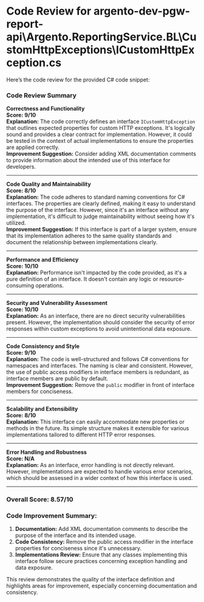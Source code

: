# Code Review for argento-dev-pgw-report-api\Argento.ReportingService.BL\CustomHttpExceptions\ICustomHttpException.cs

Here’s the code review for the provided C# code snippet:

### Code Review Summary

**Correctness and Functionality**  
**Score: 9/10**  
**Explanation:** The code correctly defines an interface `ICustomHttpException` that outlines expected properties for custom HTTP exceptions. It's logically sound and provides a clear contract for implementation. However, it could be tested in the context of actual implementations to ensure the properties are applied correctly.  
**Improvement Suggestion:** Consider adding XML documentation comments to provide information about the intended use of this interface for developers.

---

**Code Quality and Maintainability**  
**Score: 8/10**  
**Explanation:** The code adheres to standard naming conventions for C# interfaces. The properties are clearly defined, making it easy to understand the purpose of the interface. However, since it's an interface without any implementation, it's difficult to judge maintainability without seeing how it's utilized.  
**Improvement Suggestion:** If this interface is part of a larger system, ensure that its implementation adheres to the same quality standards and document the relationship between implementations clearly.

---

**Performance and Efficiency**  
**Score: 10/10**  
**Explanation:** Performance isn't impacted by the code provided, as it's a pure definition of an interface. It doesn't contain any logic or resource-consuming operations.  

---

**Security and Vulnerability Assessment**  
**Score: 10/10**  
**Explanation:** As an interface, there are no direct security vulnerabilities present. However, the implementation should consider the security of error responses within custom exceptions to avoid unintentional data exposure.  

---

**Code Consistency and Style**  
**Score: 9/10**  
**Explanation:** The code is well-structured and follows C# conventions for namespaces and interfaces. The naming is clear and consistent. However, the use of public access modifiers in interface members is redundant, as interface members are public by default.  
**Improvement Suggestion:** Remove the `public` modifier in front of interface members for conciseness.

---

**Scalability and Extensibility**  
**Score: 8/10**  
**Explanation:** This interface can easily accommodate new properties or methods in the future. Its simple structure makes it extensible for various implementations tailored to different HTTP error responses.   

---

**Error Handling and Robustness**  
**Score: N/A**  
**Explanation:** As an interface, error handling is not directly relevant. However, implementations are expected to handle various error scenarios, which should be assessed in a wider context of how this interface is used.  

---

### Overall Score: 8.57/10

### Code Improvement Summary:
1. **Documentation:** Add XML documentation comments to describe the purpose of the interface and its intended usage.
2. **Code Consistency:** Remove the public access modifier in the interface properties for conciseness since it's unnecessary.
3. **Implementations Review:** Ensure that any classes implementing this interface follow secure practices concerning exception handling and data exposure. 

This review demonstrates the quality of the interface definition and highlights areas for improvement, especially concerning documentation and consistency.